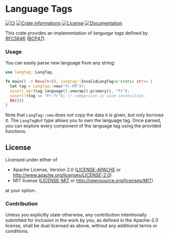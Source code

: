 # Language Tags

[![CI](https://github.com/timothee-haudebourg/langtag/workflows/CI/badge.svg)](https://github.com/timothee-haudebourg/langtag/actions)
[![Crate informations](https://img.shields.io/crates/v/langtag.svg?style=flat-square)](https://crates.io/crates/langtag)
[![License](https://img.shields.io/crates/l/langtag.svg?style=flat-square)](https://github.com/timothee-haudebourg/langtag#license)
[![Documentation](https://img.shields.io/badge/docs-latest-blue.svg?style=flat-square)](https://docs.rs/langtag)

<!-- cargo-rdme start -->

This crate provides an implementation of *language tags* defined by
[RFC5646] ([BCP47]).

[RFC5646]: <https://tools.ietf.org/html/rfc5646>
[BCP47]: <https://tools.ietf.org/html/bcp47>

### Usage

You can easily parse new language from any string:
```rust
use langtag::LangTag;

fn main() -> Result<(), langtag::InvalidLangTag<&'static str>> {
  let tag = LangTag::new("fr-FR")?;
  assert_eq!(tag.language().unwrap().primary(), "fr");
  assert!(tag == "Fr-fr"); // comparison is case-insensitive.
  Ok(())
}
```

Note that `LangTag::new` does *not* copy the data it is given,
but only borrows it. The `LangTagBuf` type allows you to own the language
tag. Once parsed, you can explore every component of the language tag using
the provided functions.


<!-- cargo-rdme end -->

## License

Licensed under either of

 * Apache License, Version 2.0 ([LICENSE-APACHE](LICENSE-APACHE) or http://www.apache.org/licenses/LICENSE-2.0)
 * MIT license ([LICENSE-MIT](LICENSE-MIT) or http://opensource.org/licenses/MIT)

at your option.

### Contribution

Unless you explicitly state otherwise, any contribution intentionally submitted
for inclusion in the work by you, as defined in the Apache-2.0 license, shall be dual licensed as above, without any
additional terms or conditions.
